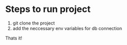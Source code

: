 # Steps to run project
1. git clone the project
2. add the neccessary env variables for db connection

Thats it!
